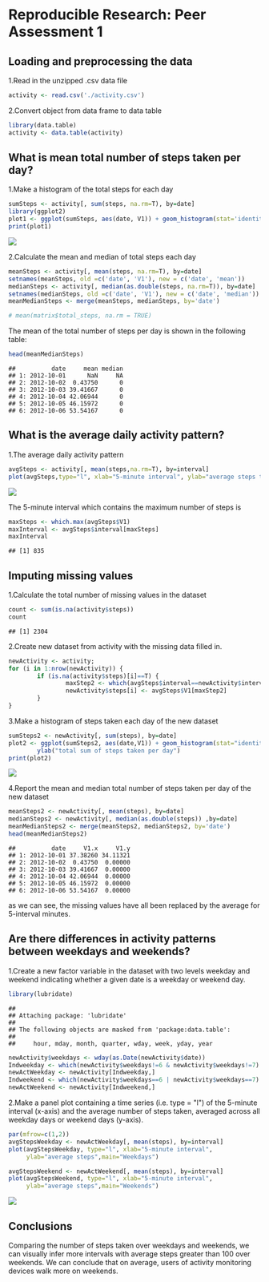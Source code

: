 # Reproducible Research: Peer Assessment 1


## Loading and preprocessing the data 

1.Read in the unzipped .csv data file

```r
activity <- read.csv('./activity.csv')
```

2.Convert object from data frame to data table

```r
library(data.table)
activity <- data.table(activity)
```

## What is mean total number of steps taken per day?

1.Make a histogram of the total steps for each day

```r
sumSteps <- activity[, sum(steps, na.rm=T), by=date]
library(ggplot2)
plot1 <- ggplot(sumSteps, aes(date, V1)) + geom_histogram(stat='identity') + ylab('Total steps taken each day')
print(plot1)
```

![](PA1_old_files/figure-html/plot1-1.png) 

2.Calculate the mean and median of total steps each day

```r
meanSteps <- activity[, mean(steps, na.rm=T), by=date]
setnames(meanSteps, old =c('date', 'V1'), new = c('date', 'mean'))
medianSteps <- activity[, median(as.double(steps, na.rm=T)), by=date]
setnames(medianSteps, old =c('date', 'V1'), new = c('date', 'median'))
meanMedianSteps <- merge(meanSteps, medianSteps, by='date')
```


```r
# mean(matrix$total_steps, na.rm = TRUE)
```

The mean of the total number of steps per day is shown in the following table:

```r
head(meanMedianSteps)
```

```
##          date     mean median
## 1: 2012-10-01      NaN     NA
## 2: 2012-10-02  0.43750      0
## 3: 2012-10-03 39.41667      0
## 4: 2012-10-04 42.06944      0
## 5: 2012-10-05 46.15972      0
## 6: 2012-10-06 53.54167      0
```


## What is the average daily activity pattern?

1.The average daily activity pattern

```r
avgSteps <- activity[, mean(steps,na.rm=T), by=interval]
plot(avgSteps,type="l", xlab="5-minute interval", ylab="average steps taken")
```

![](PA1_old_files/figure-html/dailyplot-1.png) 

The 5-minute interval which contains the maximum number of steps is 

```r
maxSteps <- which.max(avgSteps$V1)
maxInterval <- avgSteps$interval[maxSteps]
maxInterval
```

```
## [1] 835
```


## Imputing missing values

1.Calculate the total number of missing values in the dataset 

```r
count <- sum(is.na(activity$steps))
count
```

```
## [1] 2304
```


2.Create new dataset from activity with the missing data filled in.

```r
newActivity <- activity;
for (i in 1:nrow(newActivity)) {
        if (is.na(activity$steps)[i]==T) {
                maxStep2 <- which(avgSteps$interval==newActivity$interval[i]);
                newActivity$steps[i] <- avgSteps$V1[maxStep2]
        }
}
```

3.Make a histogram of steps taken each day of the new dataset

```r
sumSteps2 <- newActivity[, sum(steps), by=date]
plot2 <- ggplot(sumSteps2, aes(date,V1)) + geom_histogram(stat="identity") + 
        ylab("total sum of steps taken per day")
print(plot2)
```

![](PA1_old_files/figure-html/histsteps-1.png) 

4.Report the mean and median total number of steps taken per day of the new dataset

```r
meanSteps2 <- newActivity[, mean(steps), by=date]
medianSteps2 <- newActivity[, median(as.double(steps)) ,by=date]
meanMedianSteps2 <- merge(meanSteps2, medianSteps2, by='date')
head(meanMedianSteps2)
```

```
##          date     V1.x     V1.y
## 1: 2012-10-01 37.38260 34.11321
## 2: 2012-10-02  0.43750  0.00000
## 3: 2012-10-03 39.41667  0.00000
## 4: 2012-10-04 42.06944  0.00000
## 5: 2012-10-05 46.15972  0.00000
## 6: 2012-10-06 53.54167  0.00000
```

as we can see, the missing values have all been replaced by the average for
5-interval minutes.

## Are there differences in activity patterns between weekdays and weekends?

1.Create a new factor variable in the dataset with two levels weekday and weekend indicating whether a given date is a weekday or weekend day.

```r
library(lubridate)
```

```
## 
## Attaching package: 'lubridate'
## 
## The following objects are masked from 'package:data.table':
## 
##     hour, mday, month, quarter, wday, week, yday, year
```

```r
newActivity$weekdays <- wday(as.Date(newActivity$date))
Indweekday <- which(newActivity$weekdays!=6 & newActivity$weekdays!=7)
newActWeekday <- newActivity[Indweekday,]
Indweekend <- which(newActivity$weekdays==6 | newActivity$weekdays==7)
newActWeekend <- newActivity[Indweekend,]
```

2.Make a panel plot containing a time series (i.e. type = "l") of the 5-minute interval (x-axis) and the average number of steps taken, averaged across all weekday days or weekend days (y-axis). 

```r
par(mfrow=c(1,2))
avgStepsWeekday <- newActWeekday[, mean(steps), by=interval]
plot(avgStepsWeekday, type="l", xlab="5-minute interval",
     ylab="average steps",main="Weekdays")

avgStepsWeekend <- newActWeekend[, mean(steps), by=interval]
plot(avgStepsWeekend, type="l", xlab="5-minute interval", 
     ylab="average steps",main="Weekends")
```

![](PA1_old_files/figure-html/compare-1.png) 


## Conclusions

Comparing the number of steps taken over weekdays and weekends, we can visually infer more intervals with average steps greater than 100 over weekends. We can conclude that on average, users of activity monitoring devices walk more on weekends.

